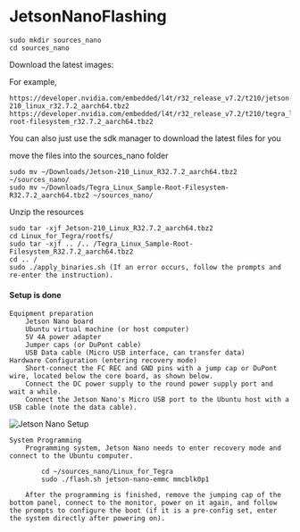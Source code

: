 # JetsonNanoFlashing


```
sudo mkdir sources_nano
cd sources_nano
```


Download the latest images:

For example,
```
https://developer.nvidia.com/embedded/l4t/r32_release_v7.2/t210/jetson-210_linux_r32.7.2_aarch64.tbz2
https://developer.nvidia.com/embedded/l4t/r32_release_v7.2/t210/tegra_linux_sample-root-filesystem_r32.7.2_aarch64.tbz2
```

You can also just use the sdk manager to download the latest files for you


move the files into the sources_nano folder
```
sudo mv ~/Downloads/Jetson-210_Linux_R32.7.2_aarch64.tbz2 ~/sources_nano/            
sudo mv ~/Downloads/Tegra_Linux_Sample-Root-Filesystem-R32.7.2_aarch64.tbz2 ~/sources_nano/  
```


Unzip the resources
```
sudo tar -xjf Jetson-210_Linux_R32.7.2_aarch64.tbz2
cd Linux_for_Tegra/rootfs/       
sudo tar -xjf .. /.. /Tegra_Linux_Sample-Root-Filesystem_R32.7.2_aarch64.tbz2
cd .. /
sudo ./apply_binaries.sh (If an error occurs, follow the prompts and re-enter the instruction). 
```

####  Setup is done

    Equipment preparation
        Jetson Nano board
        Ubuntu virtual machine (or host computer)
        5V 4A power adapter
        Jumper caps (or DuPont cable)
        USB Data cable (Micro USB interface, can transfer data)
    Hardware Configuration (entering recovery mode)
        Short-connect the FC REC and GND pins with a jump cap or DuPont wire, located below the core board, as shown below.
        Connect the DC power supply to the round power supply port and wait a while.
        Connect the Jetson Nano's Micro USB port to the Ubuntu host with a USB cable (note the data cable).

![Jetson Nano Setup](https://www.waveshare.com/w/upload/2/2f/Jetson-nano-Force_recovery2-watermark.png)

        
    System Programming
        Programming system, Jetson Nano needs to enter recovery mode and connect to the Ubuntu computer.

```
        cd ~/sources_nano/Linux_for_Tegra
        sudo ./flash.sh jetson-nano-emmc mmcblk0p1
```

        After the programming is finished, remove the jumping cap of the bottom panel, connect to the monitor, power on it again, and follow the prompts to configure the boot (if it is a pre-config set, enter the system directly after powering on).
